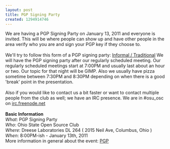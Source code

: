 ```yaml
---
layout: post
title: PGP Signing Party
created: 1294914746
---
```

We are having a PGP Signing Party on January 13, 2011 and everyone is invited. This will be where people can show up and have other people in the area verify who you are and sign your PGP key if they choose to.
<br><br>
We'll try to follow this form of a PGP signing party: <a href="http://www.cryptnet.net/fdp/crypto/keysigning_party/en/keysigning_party.html#traditional">Informal / Traditional</a>
We will have the PGP signing party after our regularly scheduled meeting. Our regularly scheduled meetings start at 7:00PM and usually last about an hour or two. Our topic for that night will be GIMP. Also we usually have pizza sometime between 7:30PM and 8:30PM depending on when there is a good 'break' point in the presentation.
<br><br>
Also if you would like to contact us a bit faster or want to contact multiple people from the club as well; we have an IRC presence. We are in #osu_osc on <a href="http://webchat.freenode.net">irc.freenode.net</a>
<br><br>
<b>Basic Information</b><br>
<i>What</i>: PGP Signing Party<br>
<i>Who</i>: Ohio State Open Source Club<br>
<i>Where</i>: Dreese Laboratories DL 264 ( 2015 Neil Ave, Columbus, Ohio )<br>
<i>When</i>: 8:00PM-ish - January 13th, 2011<br>
More information in general about the event: <a href="http://go.osu.edu/pgp/">PGP</a>
